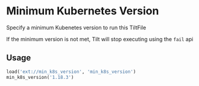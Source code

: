 # Minimum Kubernetes Version

Specify a minimum Kubenetes version to run this TiltFile

If the minimum version is not met, Tilt will stop executing using the `fail` api

## Usage


```py
load('ext://min_k8s_version', 'min_k8s_version')
min_k8s_version('1.18.3')
```
